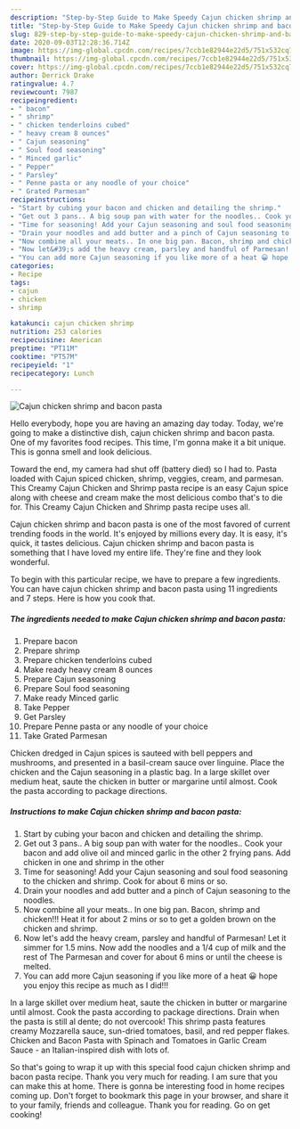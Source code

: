 ```yaml
---
description: "Step-by-Step Guide to Make Speedy Cajun chicken shrimp and bacon pasta"
title: "Step-by-Step Guide to Make Speedy Cajun chicken shrimp and bacon pasta"
slug: 829-step-by-step-guide-to-make-speedy-cajun-chicken-shrimp-and-bacon-pasta
date: 2020-09-03T12:28:36.714Z
image: https://img-global.cpcdn.com/recipes/7ccb1e82944e22d5/751x532cq70/cajun-chicken-shrimp-and-bacon-pasta-recipe-main-photo.jpg
thumbnail: https://img-global.cpcdn.com/recipes/7ccb1e82944e22d5/751x532cq70/cajun-chicken-shrimp-and-bacon-pasta-recipe-main-photo.jpg
cover: https://img-global.cpcdn.com/recipes/7ccb1e82944e22d5/751x532cq70/cajun-chicken-shrimp-and-bacon-pasta-recipe-main-photo.jpg
author: Derrick Drake
ratingvalue: 4.7
reviewcount: 7987
recipeingredient:
- " bacon"
- " shrimp"
- " chicken tenderloins cubed"
- " heavy cream 8 ounces"
- " Cajun seasoning"
- " Soul food seasoning"
- " Minced garlic"
- " Pepper"
- " Parsley"
- " Penne pasta or any noodle of your choice"
- " Grated Parmesan"
recipeinstructions:
- "Start by cubing your bacon and chicken and detailing the shrimp."
- "Get out 3 pans.. A big soup pan with water for the noodles.. Cook your bacon and add olive oil and minced garlic in the other 2 frying pans. Add chicken in one and shrimp in the other"
- "Time for seasoning! Add your Cajun seasoning and soul food seasoning to the chicken and shrimp. Cook for about 6 mins or so."
- "Drain your noodles and add butter and a pinch of Cajun seasoning to the noodles."
- "Now combine all your meats.. In one big pan. Bacon, shrimp and chicken!!! Heat it for about 2 mins or so to get a golden brown on the chicken and shrimp."
- "Now let&#39;s add the heavy cream, parsley and handful of Parmesan! Let it simmer for 1.5 mins. Now add the noodles and a 1/4 cup of milk and the rest of The Parmesan and cover for about 6 mins or until the cheese is melted."
- "You can add more Cajun seasoning if you like more of a heat 😀 hope you enjoy this recipe as much as I did!!!"
categories:
- Recipe
tags:
- cajun
- chicken
- shrimp

katakunci: cajun chicken shrimp 
nutrition: 253 calories
recipecuisine: American
preptime: "PT11M"
cooktime: "PT57M"
recipeyield: "1"
recipecategory: Lunch

---
```



![Cajun chicken shrimp and bacon pasta](https://img-global.cpcdn.com/recipes/7ccb1e82944e22d5/751x532cq70/cajun-chicken-shrimp-and-bacon-pasta-recipe-main-photo.jpg)

Hello everybody, hope you are having an amazing day today. Today, we're going to make a distinctive dish, cajun chicken shrimp and bacon pasta. One of my favorites food recipes. This time, I'm gonna make it a bit unique. This is gonna smell and look delicious.

Toward the end, my camera had shut off (battery died) so I had to. Pasta loaded with Cajun spiced chicken, shrimp, veggies, cream, and parmesan. This Creamy Cajun Chicken and Shrimp pasta recipe is an easy Cajun spice along with cheese and cream make the most delicious combo that&#39;s to die for. This Creamy Cajun Chicken and Shrimp pasta recipe uses all.

Cajun chicken shrimp and bacon pasta is one of the most favored of current trending foods in the world. It's enjoyed by millions every day. It is easy, it's quick, it tastes delicious. Cajun chicken shrimp and bacon pasta is something that I have loved my entire life. They're fine and they look wonderful.


To begin with this particular recipe, we have to prepare a few ingredients. You can have cajun chicken shrimp and bacon pasta using 11 ingredients and 7 steps. Here is how you cook that.

<!--inarticleads1-->

##### The ingredients needed to make Cajun chicken shrimp and bacon pasta:

1. Prepare  bacon
1. Prepare  shrimp
1. Prepare  chicken tenderloins cubed
1. Make ready  heavy cream 8 ounces
1. Prepare  Cajun seasoning
1. Prepare  Soul food seasoning
1. Make ready  Minced garlic
1. Take  Pepper
1. Get  Parsley
1. Prepare  Penne pasta or any noodle of your choice
1. Take  Grated Parmesan


Chicken dredged in Cajun spices is sauteed with bell peppers and mushrooms, and presented in a basil-cream sauce over linguine. Place the chicken and the Cajun seasoning in a plastic bag. In a large skillet over medium heat, saute the chicken in butter or margarine until almost. Cook the pasta according to package directions. 

<!--inarticleads2-->

##### Instructions to make Cajun chicken shrimp and bacon pasta:

1. Start by cubing your bacon and chicken and detailing the shrimp.
1. Get out 3 pans.. A big soup pan with water for the noodles.. Cook your bacon and add olive oil and minced garlic in the other 2 frying pans. Add chicken in one and shrimp in the other
1. Time for seasoning! Add your Cajun seasoning and soul food seasoning to the chicken and shrimp. Cook for about 6 mins or so.
1. Drain your noodles and add butter and a pinch of Cajun seasoning to the noodles.
1. Now combine all your meats.. In one big pan. Bacon, shrimp and chicken!!! Heat it for about 2 mins or so to get a golden brown on the chicken and shrimp.
1. Now let&#39;s add the heavy cream, parsley and handful of Parmesan! Let it simmer for 1.5 mins. Now add the noodles and a 1/4 cup of milk and the rest of The Parmesan and cover for about 6 mins or until the cheese is melted.
1. You can add more Cajun seasoning if you like more of a heat 😀 hope you enjoy this recipe as much as I did!!!


In a large skillet over medium heat, saute the chicken in butter or margarine until almost. Cook the pasta according to package directions. Drain when the pasta is still al dente; do not overcook! This shrimp pasta features creamy Mozzarella sauce, sun-dried tomatoes, basil, and red pepper flakes. Chicken and Bacon Pasta with Spinach and Tomatoes in Garlic Cream Sauce - an Italian-inspired dish with lots of. 

So that's going to wrap it up with this special food cajun chicken shrimp and bacon pasta recipe. Thank you very much for reading. I am sure that you can make this at home. There is gonna be interesting food in home recipes coming up. Don't forget to bookmark this page in your browser, and share it to your family, friends and colleague. Thank you for reading. Go on get cooking!
